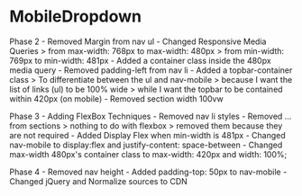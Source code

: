 # MobileDropdown
Phase 2
    - Removed Margin from nav ul
    - Changed Responsive Media Queries 
        > from max-width: 768px to max-width: 480px 
        > from min-width: 769px to min-width: 481px
    - Added a container class inside the 480px media query
    - Removed padding-left from nav li
    - Added a topbar-container class
        > To differentiate between the ul and nav-mobile
            > because I want the list of links (ul) to be 100% wide
            > while I want the topbar to be contained within 420px (on mobile)
    - Removed section width 100vw

Phase 3 - Adding FlexBox Techniques
    - Removed nav li styles
    - Removed ... from sections
        > nothing to do with flexbox
        > removed them because they are not required
    - Added Display Flex when min-width is 481px
    - Changed nav-mobile to display:flex and justify-content: space-between
    - Changed max-width 480px's container class to max-width: 420px and width: 100%;

Phase 4 
    - Removed nav height
    - Added padding-top: 50px to nav-mobile
    - Changed jQuery and Normalize sources to CDN
